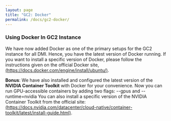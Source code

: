 ```yaml
---
layout: page
title: "GC2: Docker"
permalink: /docs/gc2-docker/
---
```


### Using Docker In GC2 Instance
We have now added Docker as one of the primary setups for the GC2 instance for all DMI. Hence, you have the latest version of Docker running. If you want to install a specific version of Docker, please follow the instructions given on the official Docker site,[(https://docs.docker.com/engine/install/ubuntu/)](https://docs.docker.com/engine/install/ubuntu/).

**Bonus**: We have also installed and configured the latest version of the **NVIDIA Container Toolkit** with Docker for your convenience. Now you can run GPU-accessible containers by adding two flags: --gpus and --runtime=nvidia
You can also install a specific version of the NVIDIA Container Toolkit from the official site: [(https://docs.nvidia.com/datacenter/cloud-native/container-toolkit/latest/install-guide.html)](https://docs.nvidia.com/datacenter/cloud-native/container-toolkit/latest/install-guide.html).

